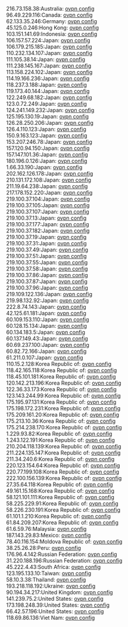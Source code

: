 216.73.158.38:Australia: [ovpn config](vpn/216_73_158_38.ovpn)  
96.49.229.116:Canada: [ovpn config](vpn/96_49_229_116.ovpn)  
62.133.35.246:Germany: [ovpn config](vpn/62_133_35_246.ovpn)  
45.125.0.246:Hong Kong: [ovpn config](vpn/45_125_0_246.ovpn)  
103.151.141.69:Indonesia: [ovpn config](vpn/103_151_141_69.ovpn)  
106.157.57.224:Japan: [ovpn config](vpn/106_157_57_224.ovpn)  
106.179.215.185:Japan: [ovpn config](vpn/106_179_215_185.ovpn)  
110.232.134.107:Japan: [ovpn config](vpn/110_232_134_107.ovpn)  
111.105.38.14:Japan: [ovpn config](vpn/111_105_38_14.ovpn)  
111.238.145.167:Japan: [ovpn config](vpn/111_238_145_167.ovpn)  
113.158.224.102:Japan: [ovpn config](vpn/113_158_224_102.ovpn)  
114.19.166.236:Japan: [ovpn config](vpn/114_19_166_236.ovpn)  
118.237.3.188:Japan: [ovpn config](vpn/118_237_3_188.ovpn)  
119.173.40.144:Japan: [ovpn config](vpn/119_173_40_144.ovpn)  
122.249.68.182:Japan: [ovpn config](vpn/122_249_68_182.ovpn)  
123.0.72.249:Japan: [ovpn config](vpn/123_0_72_249.ovpn)  
124.241.149.232:Japan: [ovpn config](vpn/124_241_149_232.ovpn)  
125.195.130.19:Japan: [ovpn config](vpn/125_195_130_19.ovpn)  
126.28.250.206:Japan: [ovpn config](vpn/126_28_250_206.ovpn)  
126.4.110.123:Japan: [ovpn config](vpn/126_4_110_123.ovpn)  
150.9.163.123:Japan: [ovpn config](vpn/150_9_163_123.ovpn)  
153.207.246.78:Japan: [ovpn config](vpn/153_207_246_78.ovpn)  
157.120.94.150:Japan: [ovpn config](vpn/157_120_94_150.ovpn)  
157.147.101.36:Japan: [ovpn config](vpn/157_147_101_36.ovpn)  
180.196.0.126:Japan: [ovpn config](vpn/180_196_0_126.ovpn)  
1.66.33.190:Japan: [ovpn config](vpn/1_66_33_190.ovpn)  
202.162.126.178:Japan: [ovpn config](vpn/202_162_126_178.ovpn)  
210.131.172.108:Japan: [ovpn config](vpn/210_131_172_108.ovpn)  
211.19.64.238:Japan: [ovpn config](vpn/211_19_64_238.ovpn)  
217.178.152.220:Japan: [ovpn config](vpn/217_178_152_220.ovpn)  
219.100.37.104:Japan: [ovpn config](vpn/219_100_37_104.ovpn)  
219.100.37.105:Japan: [ovpn config](vpn/219_100_37_105.ovpn)  
219.100.37.107:Japan: [ovpn config](vpn/219_100_37_107.ovpn)  
219.100.37.13:Japan: [ovpn config](vpn/219_100_37_13.ovpn)  
219.100.37.177:Japan: [ovpn config](vpn/219_100_37_177.ovpn)  
219.100.37.182:Japan: [ovpn config](vpn/219_100_37_182.ovpn)  
219.100.37.19:Japan: [ovpn config](vpn/219_100_37_19.ovpn)  
219.100.37.31:Japan: [ovpn config](vpn/219_100_37_31.ovpn)  
219.100.37.49:Japan: [ovpn config](vpn/219_100_37_49.ovpn)  
219.100.37.51:Japan: [ovpn config](vpn/219_100_37_51.ovpn)  
219.100.37.55:Japan: [ovpn config](vpn/219_100_37_55.ovpn)  
219.100.37.58:Japan: [ovpn config](vpn/219_100_37_58.ovpn)  
219.100.37.86:Japan: [ovpn config](vpn/219_100_37_86.ovpn)  
219.100.37.87:Japan: [ovpn config](vpn/219_100_37_87.ovpn)  
219.100.37.96:Japan: [ovpn config](vpn/219_100_37_96.ovpn)  
219.109.122.136:Japan: [ovpn config](vpn/219_109_122_136.ovpn)  
219.98.132.92:Japan: [ovpn config](vpn/219_98_132_92.ovpn)  
222.8.74.143:Japan: [ovpn config](vpn/222_8_74_143.ovpn)  
42.125.61.181:Japan: [ovpn config](vpn/42_125_61_181.ovpn)  
60.109.153.110:Japan: [ovpn config](vpn/60_109_153_110.ovpn)  
60.128.15.134:Japan: [ovpn config](vpn/60_128_15_134.ovpn)  
60.134.183.5:Japan: [ovpn config](vpn/60_134_183_5.ovpn)  
60.137.149.43:Japan: [ovpn config](vpn/60_137_149_43.ovpn)  
60.69.237.100:Japan: [ovpn config](vpn/60_69_237_100.ovpn)  
60.82.72.166:Japan: [ovpn config](vpn/60_82_72_166.ovpn)  
61.211.0.107:Japan: [ovpn config](vpn/61_211_0_107.ovpn)  
110.15.2.128:Korea Republic of: [ovpn config](vpn/110_15_2_128.ovpn)  
118.42.165.118:Korea Republic of: [ovpn config](vpn/118_42_165_118.ovpn)  
118.45.101.181:Korea Republic of: [ovpn config](vpn/118_45_101_181.ovpn)  
120.142.213.196:Korea Republic of: [ovpn config](vpn/120_142_213_196.ovpn)  
122.36.33.173:Korea Republic of: [ovpn config](vpn/122_36_33_173.ovpn)  
123.143.244.99:Korea Republic of: [ovpn config](vpn/123_143_244_99.ovpn)  
175.195.97.131:Korea Republic of: [ovpn config](vpn/175_195_97_131.ovpn)  
175.198.172.231:Korea Republic of: [ovpn config](vpn/175_198_172_231.ovpn)  
175.209.161.20:Korea Republic of: [ovpn config](vpn/175_209_161_20.ovpn)  
175.213.10.36:Korea Republic of: [ovpn config](vpn/175_213_10_36.ovpn)  
175.214.238.170:Korea Republic of: [ovpn config](vpn/175_214_238_170.ovpn)  
1.229.93.82:Korea Republic of: [ovpn config](vpn/1_229_93_82.ovpn)  
1.243.122.191:Korea Republic of: [ovpn config](vpn/1_243_122_191.ovpn)  
210.204.118.139:Korea Republic of: [ovpn config](vpn/210_204_118_139.ovpn)  
211.224.135.147:Korea Republic of: [ovpn config](vpn/211_224_135_147.ovpn)  
211.34.240.6:Korea Republic of: [ovpn config](vpn/211_34_240_6.ovpn)  
220.123.154.64:Korea Republic of: [ovpn config](vpn/220_123_154_64.ovpn)  
220.77.199.108:Korea Republic of: [ovpn config](vpn/220_77_199_108.ovpn)  
222.100.156.139:Korea Republic of: [ovpn config](vpn/222_100_156_139.ovpn)  
27.35.64.118:Korea Republic of: [ovpn config](vpn/27_35_64_118.ovpn)  
49.161.15.168:Korea Republic of: [ovpn config](vpn/49_161_15_168.ovpn)  
58.121.101.111:Korea Republic of: [ovpn config](vpn/58_121_101_111.ovpn)  
58.225.229.91:Korea Republic of: [ovpn config](vpn/58_225_229_91.ovpn)  
58.226.230.191:Korea Republic of: [ovpn config](vpn/58_226_230_191.ovpn)  
61.101.1.210:Korea Republic of: [ovpn config](vpn/61_101_1_210.ovpn)  
61.84.209.207:Korea Republic of: [ovpn config](vpn/61_84_209_207.ovpn)  
61.6.59.76:Malaysia: [ovpn config](vpn/61_6_59_76.ovpn)  
187.143.29.83:Mexico: [ovpn config](vpn/187_143_29_83.ovpn)  
78.40.116.154:Moldova Republic of: [ovpn config](vpn/78_40_116_154.ovpn)  
38.25.26.28:Peru: [ovpn config](vpn/38_25_26_28.ovpn)  
176.96.4.142:Russian Federation: [ovpn config](vpn/176_96_4_142.ovpn)  
31.220.188.196:Russian Federation: [ovpn config](vpn/31_220_188_196.ovpn)  
45.222.4.43:South Africa: [ovpn config](vpn/45_222_4_43.ovpn)  
123.195.133.10:Taiwan: [ovpn config](vpn/123_195_133_10.ovpn)  
58.10.3.38:Thailand: [ovpn config](vpn/58_10_3_38.ovpn)  
193.218.118.192:Ukraine: [ovpn config](vpn/193_218_118_192.ovpn)  
90.194.34.217:United Kingdom: [ovpn config](vpn/90_194_34_217.ovpn)  
141.239.75.2:United States: [ovpn config](vpn/141_239_75_2.ovpn)  
173.198.248.39:United States: [ovpn config](vpn/173_198_248_39.ovpn)  
66.42.57.196:United States: [ovpn config](vpn/66_42_57_196.ovpn)  
118.69.86.136:Viet Nam: [ovpn config](vpn/118_69_86_136.ovpn)  
